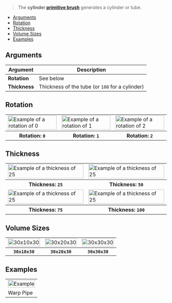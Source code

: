 > The **cylinder [primitive brush](Brush-Shaders)** generates a cylinder or tube.

<!-- TOC -->
- [Arguments](#arguments)
- [Rotation](#rotation)
- [Thickness](#thickness)
- [Volume Sizes](#volume-sizes)
- [Examples](#examples)

## Arguments

Argument | Description
--------- | -----------
**Rotation** | See below
**Thickness** | Thickness of the tube (or `100` for a cylinder)

## Rotation

<!-- SAMPLE cylinder_rotation 3 -->
<table>
	<tr>
		<td width="33.33%"><img width="100%" src="https://s3.amazonaws.com/misc.lachlanmcdonald.com/magicavoxel-shaders/0.10.6/cylinder_rotation0.jpg" alt="Example of a rotation of 0"></td>
		<td width="33.33%"><img width="100%" src="https://s3.amazonaws.com/misc.lachlanmcdonald.com/magicavoxel-shaders/0.10.6/cylinder_rotation1.jpg" alt="Example of a rotation of 1"></td>
		<td width="33.33%"><img width="100%" src="https://s3.amazonaws.com/misc.lachlanmcdonald.com/magicavoxel-shaders/0.10.6/cylinder_rotation2.jpg" alt="Example of a rotation of 2"></td>
	</tr>
	<tr>
		<th>Rotation: <code>0</code></th>
		<th>Rotation: <code>1</code></th>
		<th>Rotation: <code>2</code></th>
	</tr>
</table>
<!-- END -->

## Thickness

<!-- SAMPLE cylinder_thickness 2 -->
<table>
	<tr>
		<td width="50%"><img width="100%" src="https://s3.amazonaws.com/misc.lachlanmcdonald.com/magicavoxel-shaders/0.10.6/cylinder_thickness025.jpg" alt="Example of a thickness of 25"></td>
		<td width="50%"><img width="100%" src="https://s3.amazonaws.com/misc.lachlanmcdonald.com/magicavoxel-shaders/0.10.6/cylinder_thickness050.jpg" alt="Example of a thickness of 25"></td>
	</tr>
	<tr>
		<th>Thickness: <code>25</code></th>
		<th>Thickness: <code>50</code></th>
	</tr>
	<tr>
		<td width="50%"><img width="100%" src="https://s3.amazonaws.com/misc.lachlanmcdonald.com/magicavoxel-shaders/0.10.6/cylinder_thickness075.jpg" alt="Example of a thickness of 25"></td>
		<td width="50%"><img width="100%" src="https://s3.amazonaws.com/misc.lachlanmcdonald.com/magicavoxel-shaders/0.10.6/cylinder_thickness100.jpg" alt="Example of a thickness of 25"></td>
	</tr>
	<tr>
		<th>Thickness: <code>75</code></th>
		<th>Thickness: <code>100</code></th>
	</tr>
</table>
<!-- END -->

## Volume Sizes

<!-- SAMPLE cylinder_volumes 3 -->
<table>
	<tr>
		<td width="33.33%"><img width="100%" src="https://s3.amazonaws.com/misc.lachlanmcdonald.com/magicavoxel-shaders/0.10.6/cylinder_30x10x30.jpg" alt="30x10x30"></td>
		<td width="33.33%"><img width="100%" src="https://s3.amazonaws.com/misc.lachlanmcdonald.com/magicavoxel-shaders/0.10.6/cylinder_30x20x30.jpg" alt="30x20x30"></td>
		<td width="33.33%"><img width="100%" src="https://s3.amazonaws.com/misc.lachlanmcdonald.com/magicavoxel-shaders/0.10.6/cylinder_30x30x30.jpg" alt="30x30x30"></td>
	</tr>
	<tr>
		<th><code>30x10x30</code></th>
		<th><code>30x20x30</code></th>
		<th><code>30x30x30</code></th>
	</tr>
</table>
<!-- END -->

## Examples

<!-- SAMPLE cylinder_examples 1 -->
<table>
	<tr>
		<td width="100%"><img width="100%" src="https://s3.amazonaws.com/misc.lachlanmcdonald.com/magicavoxel-shaders/0.10.6/cylinder_example0.jpg" alt="Example"></td>
	</tr>
	<tr>
		<td valign="top">Warp Pipe</td>
	</tr>
</table>
<!-- END -->
